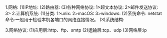 1.网络:
  (1)IP地址:
  (2)路由器:
  (3)各种网络协议:
    1>超文本协议:
    2>邮件发送协议:
    3>
2.计算机系统:
  (1)分类:
    1>unix:
    2>macOS:
    3>windows:
  (2)系统命令:
    netstat命令:一般用于检验本机各端口的网络连接情况。
  (3)系统结构:
  
3.网络协议:
  (1)应用层:http、ftp、smtp
  (2)运输层:tcp、udp
  (3)网络层:ip


